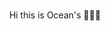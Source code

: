 ###                                                   

<p align="center">
 Hi this is Ocean's 🌊🌊🌊
</p>

